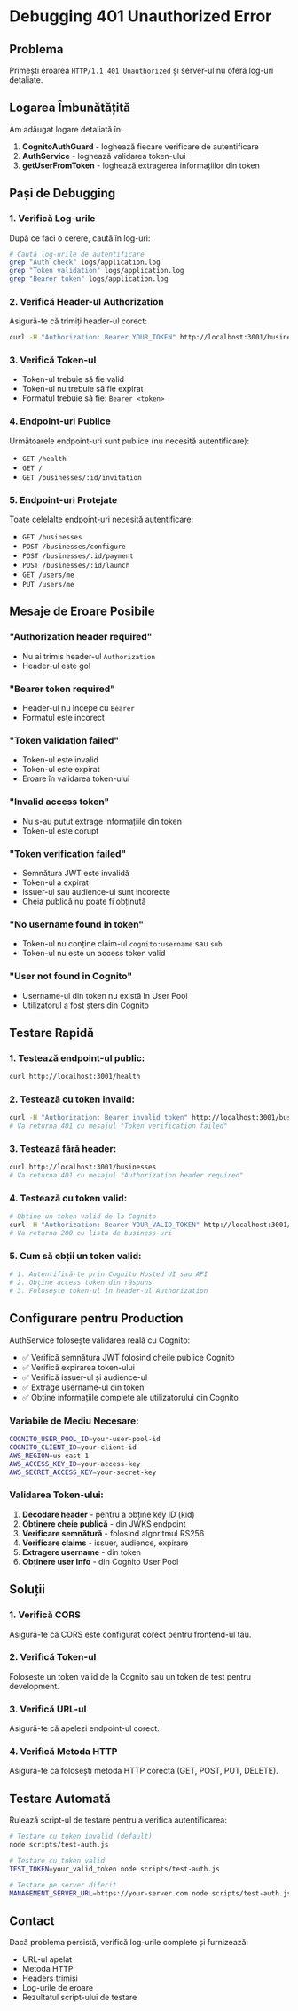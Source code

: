 # Debugging 401 Unauthorized Error

## Problema
Primești eroarea `HTTP/1.1 401 Unauthorized` și server-ul nu oferă log-uri detaliate.

## Logarea Îmbunătățită

Am adăugat logare detaliată în:
1. **CognitoAuthGuard** - loghează fiecare verificare de autentificare
2. **AuthService** - loghează validarea token-ului
3. **getUserFromToken** - loghează extragerea informațiilor din token

## Pași de Debugging

### 1. Verifică Log-urile
După ce faci o cerere, caută în log-uri:
```bash
# Caută log-urile de autentificare
grep "Auth check" logs/application.log
grep "Token validation" logs/application.log
grep "Bearer token" logs/application.log
```

### 2. Verifică Header-ul Authorization
Asigură-te că trimiți header-ul corect:
```bash
curl -H "Authorization: Bearer YOUR_TOKEN" http://localhost:3001/businesses
```

### 3. Verifică Token-ul
- Token-ul trebuie să fie valid
- Token-ul nu trebuie să fie expirat
- Formatul trebuie să fie: `Bearer <token>`

### 4. Endpoint-uri Publice
Următoarele endpoint-uri sunt publice (nu necesită autentificare):
- `GET /health`
- `GET /`
- `GET /businesses/:id/invitation`

### 5. Endpoint-uri Protejate
Toate celelalte endpoint-uri necesită autentificare:
- `GET /businesses`
- `POST /businesses/configure`
- `POST /businesses/:id/payment`
- `POST /businesses/:id/launch`
- `GET /users/me`
- `PUT /users/me`

## Mesaje de Eroare Posibile

### "Authorization header required"
- Nu ai trimis header-ul `Authorization`
- Header-ul este gol

### "Bearer token required"
- Header-ul nu începe cu `Bearer `
- Formatul este incorect

### "Token validation failed"
- Token-ul este invalid
- Token-ul este expirat
- Eroare în validarea token-ului

### "Invalid access token"
- Nu s-au putut extrage informațiile din token
- Token-ul este corupt

### "Token verification failed"
- Semnătura JWT este invalidă
- Token-ul a expirat
- Issuer-ul sau audience-ul sunt incorecte
- Cheia publică nu poate fi obținută

### "No username found in token"
- Token-ul nu conține claim-ul `cognito:username` sau `sub`
- Token-ul nu este un access token valid

### "User not found in Cognito"
- Username-ul din token nu există în User Pool
- Utilizatorul a fost șters din Cognito

## Testare Rapidă

### 1. Testează endpoint-ul public:
```bash
curl http://localhost:3001/health
```

### 2. Testează cu token invalid:
```bash
curl -H "Authorization: Bearer invalid_token" http://localhost:3001/businesses
# Va returna 401 cu mesajul "Token verification failed"
```

### 3. Testează fără header:
```bash
curl http://localhost:3001/businesses
# Va returna 401 cu mesajul "Authorization header required"
```

### 4. Testează cu token valid:
```bash
# Obține un token valid de la Cognito
curl -H "Authorization: Bearer YOUR_VALID_TOKEN" http://localhost:3001/businesses
# Va returna 200 cu lista de business-uri
```

### 5. Cum să obții un token valid:
```bash
# 1. Autentifică-te prin Cognito Hosted UI sau API
# 2. Obține access token din răspuns
# 3. Folosește token-ul în header-ul Authorization
```

## Configurare pentru Production

AuthService folosește validarea reală cu Cognito:
- ✅ Verifică semnătura JWT folosind cheile publice Cognito
- ✅ Verifică expirarea token-ului
- ✅ Verifică issuer-ul și audience-ul
- ✅ Extrage username-ul din token
- ✅ Obține informațiile complete ale utilizatorului din Cognito

### Variabile de Mediu Necesare:
```bash
COGNITO_USER_POOL_ID=your-user-pool-id
COGNITO_CLIENT_ID=your-client-id
AWS_REGION=us-east-1
AWS_ACCESS_KEY_ID=your-access-key
AWS_SECRET_ACCESS_KEY=your-secret-key
```

### Validarea Token-ului:
1. **Decodare header** - pentru a obține key ID (kid)
2. **Obținere cheie publică** - din JWKS endpoint
3. **Verificare semnătură** - folosind algoritmul RS256
4. **Verificare claims** - issuer, audience, expirare
5. **Extragere username** - din token
6. **Obținere user info** - din Cognito User Pool

## Soluții

### 1. Verifică CORS
Asigură-te că CORS este configurat corect pentru frontend-ul tău.

### 2. Verifică Token-ul
Folosește un token valid de la Cognito sau un token de test pentru development.

### 3. Verifică URL-ul
Asigură-te că apelezi endpoint-ul corect.

### 4. Verifică Metoda HTTP
Asigură-te că folosești metoda HTTP corectă (GET, POST, PUT, DELETE).

## Testare Automată

Rulează script-ul de testare pentru a verifica autentificarea:

```bash
# Testare cu token invalid (default)
node scripts/test-auth.js

# Testare cu token valid
TEST_TOKEN=your_valid_token node scripts/test-auth.js

# Testare pe server diferit
MANAGEMENT_SERVER_URL=https://your-server.com node scripts/test-auth.js
```

## Contact
Dacă problema persistă, verifică log-urile complete și furnizează:
- URL-ul apelat
- Metoda HTTP
- Headers trimiși
- Log-urile de eroare
- Rezultatul script-ului de testare 